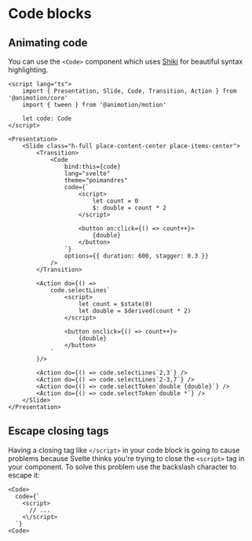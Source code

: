 # Code blocks

## Animating code

You can use the `<Code>` component which uses [Shiki](https://shiki.style/) for beautiful syntax highlighting.

```svelte
<script lang="ts">
	import { Presentation, Slide, Code, Transition, Action } from '@animotion/core'
	import { tween } from '@animotion/motion'

	let code: Code
</script>

<Presentation>
	<Slide class="h-full place-content-center place-items-center">
		<Transition>
			<Code
				bind:this={code}
				lang="svelte"
				theme="poimandres"
				code={`
					<script>
						let count = 0
						$: double = count * 2
					</script>

					<button on:click={() => count++}>
						{double}
					</button>
				`}
				options={{ duration: 600, stagger: 0.3 }}
			/>
		</Transition>

		<Action do={() =>
			code.selectLines`
				<script>
					let count = $state(0)
					let double = $derived(count * 2)
				</script>

				<button onclick={() => count++}>
					{double}
				</button>
			`
		}/>

		<Action do={() => code.selectLines`2,3`} />
		<Action do={() => code.selectLines`2-3,7`} />
		<Action do={() => code.selectToken`double {double}`} />
		<Action do={() => code.selectToken`double *`} />
	</Slide>
</Presentation>
```

## Escape closing tags

Having a closing tag like `</script>` in your code block is going to cause problems because Svelte thinks you're trying to close the `<script>` tag in your component. To solve this problem use the backslash character to escape it:

```svelte
<Code>
  code={`
    <script>
      // ...
    <\/script>
  `}
<Code>
```
